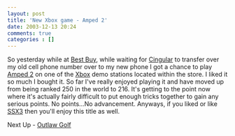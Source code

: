 ```yaml
---
layout: post
title: 'New Xbox game - Amped 2'
date: 2003-12-13 20:24
comments: true
categories : []
---  
```


So yesterday while at <a href="http://www.bestbuy.com">Best Buy</a>, while waiting for <a href="http://cingular.com">Cingular</a> to transfer over my old cell phone number over to my new phone I got a chance to play <a href="http://www.xbox.com/en-us/amped2/default.htm">Amped 2</a> on one of the <a href="http://www.xbox.com">Xbox</a> demo stations located within the store. I liked it so much I bought it. So far I've really enjoyed playing it and have moved up from being ranked 250 in the world to 216. It's getting to the point now where it's actually fairly difficult to put enough tricks together to gain any serious points. No points...No advancement. Anyways, if you liked or like <a href="http://www.easportsbig.com/games/ssx3/home.jsp">SSX3</a> then you'll enjoy this title as well.

Next Up - <a href="http://www.simonsays.com/ssimkt/outlawgolf/">Outlaw Golf</a>

